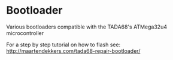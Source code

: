 # Bootloader

Various bootloaders compatible with the TADA68's ATMega32u4 microcontroller 

For a step by step tutorial on how to flash see: 
http://maartendekkers.com/tada68-repair-bootloader/
